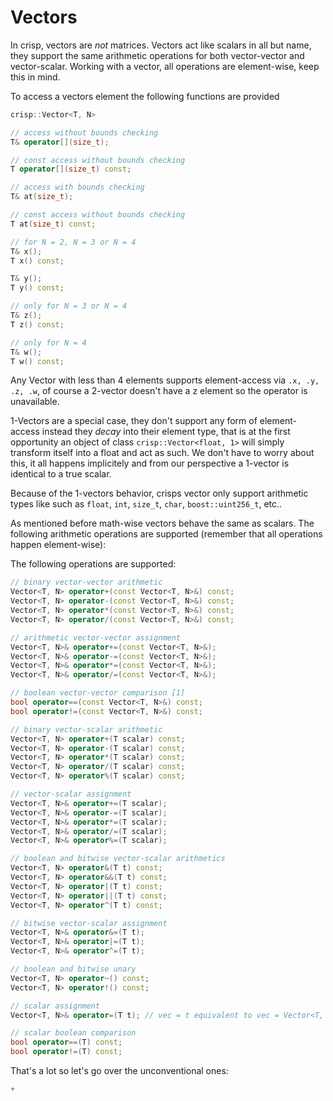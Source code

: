 # Vectors

In crisp, vectors are *not* matrices. Vectors act like scalars in all but name, they support the same arithmetic operations for both vector-vector and vector-scalar. Working with a vector, all operations are element-wise, keep this in mind.

To access a vectors element the following functions are provided

```cpp
crisp::Vector<T, N>

// access without bounds checking
T& operator[](size_t);

// const access without bounds checking
T operator[](size_t) const;

// access with bounds checking
T& at(size_t);

// const access without bounds checking
T at(size_t) const;

// for N = 2, N = 3 or N = 4
T& x();
T x() const;

T& y(); 
T y() const;

// only for N = 3 or N = 4
T& z();
T z() const;

// only for N = 4
T& w();
T w() const;
```

Any Vector with less than 4 elements supports element-access via ``.x, .y, .z, .w``, of course a 2-vector doesn't have a z element so the operator is unavailable.

1-Vectors are a special case, they don't support any form of element-access instead they *decay* into their element type, that is at the first opportunity an object of class ``crisp::Vector<float, 1>`` will simply transform itself into a float and act as such. We don't have to worry about this, it all happens implicitely and from our perspective a 1-vector is identical to a true scalar. 

Because of the 1-vectors behavior, crisps vector only support arithmetic types like such as ``float``, ``int``, ``size_t``, ``char``, ``boost::uint256_t``, etc.. 

As mentioned before math-wise vectors behave the same as scalars. The following arithmetic operations are supported (remember that all operations happen element-wise):


The following operations are supported:

```cpp
// binary vector-vector arithmetic
Vector<T, N> operator+(const Vector<T, N>&) const;
Vector<T, N> operator-(const Vector<T, N>&) const;
Vector<T, N> operator*(const Vector<T, N>&) const;
Vector<T, N> operator/(const Vector<T, N>&) const;

// arithmetic vector-vector assignment
Vector<T, N>& operator+=(const Vector<T, N>&);
Vector<T, N>& operator-=(const Vector<T, N>&);
Vector<T, N>& operator*=(const Vector<T, N>&);
Vector<T, N>& operator/=(const Vector<T, N>&);

// boolean vector-vector comparison [1]
bool operator==(const Vector<T, N>&) const;
bool operator!=(const Vector<T, N>&) const;

// binary vector-scalar arithmetic
Vector<T, N> operator+(T scalar) const;
Vector<T, N> operator-(T scalar) const;
Vector<T, N> operator*(T scalar) const;
Vector<T, N> operator/(T scalar) const;
Vector<T, N> operator%(T scalar) const;

// vector-scalar assignment
Vector<T, N>& operator+=(T scalar);
Vector<T, N>& operator-=(T scalar);
Vector<T, N>& operator*=(T scalar);
Vector<T, N>& operator/=(T scalar);
Vector<T, N>& operator%=(T scalar);

// boolean and bitwise vector-scalar arithmetics
Vector<T, N> operator&(T t) const;
Vector<T, N> operator&&(T t) const;
Vector<T, N> operator|(T t) const;
Vector<T, N> operator||(T t) const;
Vector<T, N> operator^(T t) const;

// bitwise vector-scalar assignment
Vector<T, N>& operator&=(T t);
Vector<T, N>& operator|=(T t);
Vector<T, N>& operator^=(T t);

// boolean and bitwise unary
Vector<T, N> operator~() const;
Vector<T, N> operator!() const;

// scalar assignment
Vector<T, N>& operator=(T t); // vec = t equivalent to vec = Vector<T, N>(t)

// scalar boolean comparison
bool operator==(T) const;
bool operator!=(T) const;
```

That's a lot so let's go over the unconventional ones:

```cpp
+







```